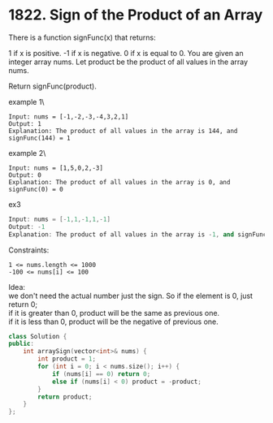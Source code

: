 # 1822. Sign of the Product of an Array

There is a function signFunc(x) that returns:

1 if x is positive.
-1 if x is negative.
0 if x is equal to 0.
You are given an integer array nums. Let product be the product of all values in the array nums.

Return signFunc(product).

example 1\
```
Input: nums = [-1,-2,-3,-4,3,2,1]
Output: 1
Explanation: The product of all values in the array is 144, and signFunc(144) = 1
```

example 2\
```
Input: nums = [1,5,0,2,-3]
Output: 0
Explanation: The product of all values in the array is 0, and signFunc(0) = 0
```

ex3
```cpp
Input: nums = [-1,1,-1,1,-1]
Output: -1
Explanation: The product of all values in the array is -1, and signFunc(-1) = -1
```

Constraints:
```
1 <= nums.length <= 1000
-100 <= nums[i] <= 100
```

Idea:\
we don't need the actual number just the sign. So if the element is 0, just return 0;\
if it is greater than 0, product will be the same as previous one.\
if it is less than 0, product will be the negative of previous one.

```cpp
class Solution {
public:
    int arraySign(vector<int>& nums) {
        int product = 1;
        for (int i = 0; i < nums.size(); i++) {
            if (nums[i] == 0) return 0;
            else if (nums[i] < 0) product = -product;
        }
        return product;
    }
};
```









